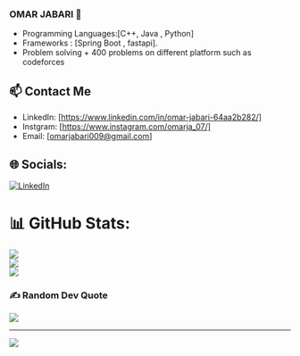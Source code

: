 ### OMAR JABARI 👋

- Programming Languages:[C++, Java , Python]
- Frameworks : [Spring Boot , fastapi].
- Problem solving + 400 problems on different platform such  as codeforces 
## 📫 Contact Me

- LinkedIn: [https://www.linkedin.com/in/omar-jabari-64aa2b282/]
- Instgram: [https://www.instagram.com/omarja_07/]
- Email: [omarjabari009@gmail.com]
   


## 🌐 Socials:
[![LinkedIn](https://img.shields.io/badge/LinkedIn-%230077B5.svg?logo=linkedin&logoColor=white)](https://linkedin.com/in/https://www.linkedin.com/in/omar-jabari-64aa2b282/) 

# 📊 GitHub Stats:
![](https://github-readme-stats.vercel.app/api?username=Omarjabari007&theme=midnight-purple&hide_border=false&include_all_commits=false&count_private=false)<br/>
![](https://github-readme-streak-stats.herokuapp.com/?user=Omarjabari007&theme=midnight-purple&hide_border=false)<br/>
![](https://github-readme-stats.vercel.app/api/top-langs/?username=Omarjabari007&theme=midnight-purple&hide_border=false&include_all_commits=false&count_private=false&layout=compact)

### ✍️ Random Dev Quote
![](https://quotes-github-readme.vercel.app/api?type=horizontal&theme=radical)


---
[![](https://visitcount.itsvg.in/api?id=Omarjabari007&icon=0&color=0)](https://visitcount.itsvg.in)

<!-- Proudly created with GPRM ( https://gprm.itsvg.in ) -->

